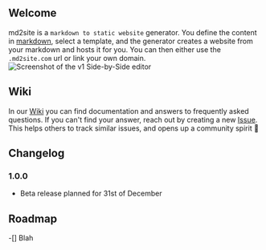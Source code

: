 ## Welcome
md2site is a `markdown to static website` generator. You define the content in [markdown](https://www.markdownguide.org/basic-syntax/), select a template, and the generator creates a website from your markdown and hosts it for you. You can then either use the `.md2site.com` url or link your own domain.
![Screenshot of the v1 Side-by-Side editor](https://firebasestorage.googleapis.com/v0/b/md2site.appspot.com/o/GitHubWiki%2Fside-by-side-editor.png?alt=media&token=9dfe6442-848c-4c9d-8170-3f57120b944f)

## Wiki
In our [Wiki](https://github.com/davidseek/md2site-support/wiki/md2site-Documentation) you can find documentation and answers to frequently asked questions. If you can't find your answer, reach out by creating a new [Issue](https://github.com/davidseek/md2site-support/issues). This helps others to track similar issues, and opens up a community spirit 🎉

## Changelog
### 1.0.0
- Beta release planned for 31st of December

## Roadmap
-[] Blah
